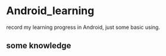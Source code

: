 # Android_learning
record my learning progress in Android, just some basic using.

## some knowledge
